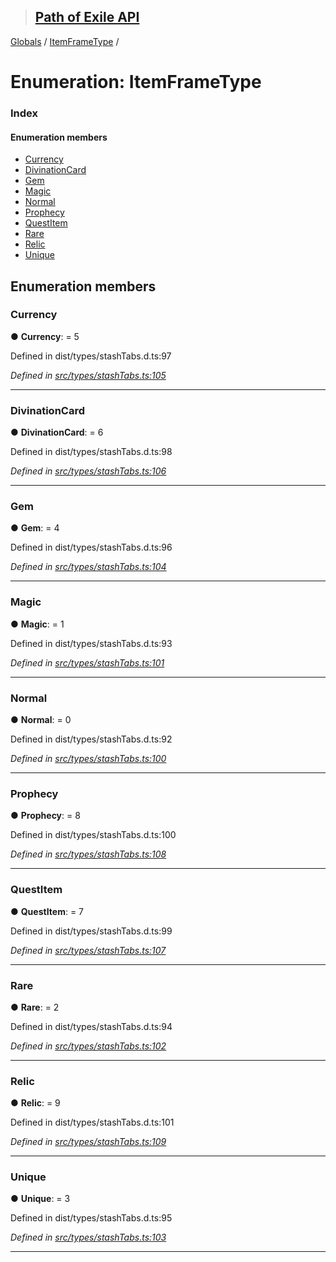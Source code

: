 > ## [Path of Exile API](../README.md)

[Globals](../globals.md) / [ItemFrameType](itemframetype.md) /

# Enumeration: ItemFrameType

### Index

#### Enumeration members

* [Currency](itemframetype.md#currency)
* [DivinationCard](itemframetype.md#divinationcard)
* [Gem](itemframetype.md#gem)
* [Magic](itemframetype.md#magic)
* [Normal](itemframetype.md#normal)
* [Prophecy](itemframetype.md#prophecy)
* [QuestItem](itemframetype.md#questitem)
* [Rare](itemframetype.md#rare)
* [Relic](itemframetype.md#relic)
* [Unique](itemframetype.md#unique)

## Enumeration members

###  Currency

● **Currency**: = 5

Defined in dist/types/stashTabs.d.ts:97

*Defined in [src/types/stashTabs.ts:105](https://github.com/stephenpoole/poe-api/blob/e4f2593/src/types/stashTabs.ts#L105)*

___

###  DivinationCard

● **DivinationCard**: = 6

Defined in dist/types/stashTabs.d.ts:98

*Defined in [src/types/stashTabs.ts:106](https://github.com/stephenpoole/poe-api/blob/e4f2593/src/types/stashTabs.ts#L106)*

___

###  Gem

● **Gem**: = 4

Defined in dist/types/stashTabs.d.ts:96

*Defined in [src/types/stashTabs.ts:104](https://github.com/stephenpoole/poe-api/blob/e4f2593/src/types/stashTabs.ts#L104)*

___

###  Magic

● **Magic**: = 1

Defined in dist/types/stashTabs.d.ts:93

*Defined in [src/types/stashTabs.ts:101](https://github.com/stephenpoole/poe-api/blob/e4f2593/src/types/stashTabs.ts#L101)*

___

###  Normal

● **Normal**: = 0

Defined in dist/types/stashTabs.d.ts:92

*Defined in [src/types/stashTabs.ts:100](https://github.com/stephenpoole/poe-api/blob/e4f2593/src/types/stashTabs.ts#L100)*

___

###  Prophecy

● **Prophecy**: = 8

Defined in dist/types/stashTabs.d.ts:100

*Defined in [src/types/stashTabs.ts:108](https://github.com/stephenpoole/poe-api/blob/e4f2593/src/types/stashTabs.ts#L108)*

___

###  QuestItem

● **QuestItem**: = 7

Defined in dist/types/stashTabs.d.ts:99

*Defined in [src/types/stashTabs.ts:107](https://github.com/stephenpoole/poe-api/blob/e4f2593/src/types/stashTabs.ts#L107)*

___

###  Rare

● **Rare**: = 2

Defined in dist/types/stashTabs.d.ts:94

*Defined in [src/types/stashTabs.ts:102](https://github.com/stephenpoole/poe-api/blob/e4f2593/src/types/stashTabs.ts#L102)*

___

###  Relic

● **Relic**: = 9

Defined in dist/types/stashTabs.d.ts:101

*Defined in [src/types/stashTabs.ts:109](https://github.com/stephenpoole/poe-api/blob/e4f2593/src/types/stashTabs.ts#L109)*

___

###  Unique

● **Unique**: = 3

Defined in dist/types/stashTabs.d.ts:95

*Defined in [src/types/stashTabs.ts:103](https://github.com/stephenpoole/poe-api/blob/e4f2593/src/types/stashTabs.ts#L103)*

___